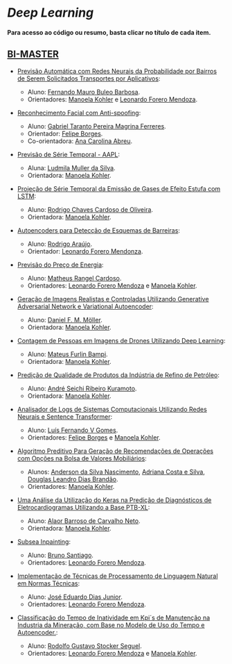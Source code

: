 # *Deep Learning*

#### Para acesso ao código ou resumo, basta clicar no título de cada item.

## [BI-MASTER](https://ica.puc-rio.ai/bi-master)

- [Previsão Automática com Redes Neurais da Probabilidade por Bairros de Serem Solicitados Transportes por Aplicativos](https://github.com/secretaria-ICA/Previsao_da_Probabilidade_por_Bairros_de_Serem_Solicitados_Transportes_por_Aplicativos):
  - Aluno: [Fernando Mauro Buleo Barbosa](https://github.com/buleo).
  - Orientadores: [Manoela Kohler](https://github.com/manoelakohler) e [Leonardo Forero Mendoza](https://github.com/leofome8).

- [Reconhecimento Facial com Anti-spoofing](https://github.com/secretaria-ICA/Reconhecimento_Facial_com_Anti-spoofing):
  - Aluno: [Gabriel Taranto Pereira Magrina Ferreres](https://github.com/gabrieltp).
  - Orientador: [Felipe Borges](https://github.com/FelipeBorgesC).
  - Co-orientadora: [Ana Carolina Abreu](https://github.com/acarolina1612).

- [Previsão de Série Temporal - AAPL](https://github.com/secretaria-ICA/Previsao_de_Serie_Temporal-AAPL):
  - Aluna: [Ludmila Muller da Silva](https://github.com/lm0007).
  - Orientadora: [Manoela Kohler](https://github.com/manoelakohler).

- [Projeção de Série Temporal da Emissão de Gases de Efeito Estufa com LSTM](https://github.com/secretaria-ICA/Projecao_de_Serie_Temporal_da_Emissao_de_Gases_de_Efeito_Estufa_com_LSTM):
  - Aluno: [Rodrigo Chaves Cardoso de Oliveira](https://github.com/rodrigochaves73).
  - Orientadora: [Manoela Kohler](https://github.com/manoelakohler).

- [Autoencoders para Detecção de Esquemas de Barreiras](https://github.com/secretaria-ICA/Autoencoders_para_Deteccao_de_Esquemas_de_Barreiras):
  - Aluno: [Rodrigo Araújo](https://github.com/rodrigoaraujo01).
  - Orientador: [Leonardo Forero Mendonza](https://github.com/leofome8).

- [Previsão do Preço de Energia](https://github.com/secretaria-ICA/Previsao_do_Preco_de_Energia):
  - Aluno: [Matheus Rangel Cardoso](https://github.com/MatheusRangelCardoso).
  - Orientadores: [Leonardo Forero Mendoza](https://github.com/leofome8) e [Manoela Kohler](https://github.com/manoelakohler).

- [Geração de Imagens Realistas e Controladas Utilizando Generative Adversarial Network e Variational Autoencoder](https://github.com/secretaria-ICA/Geracao_de_Imagens_Realistas_e_Controladas):
  - Aluno: [Daniel F. M. Möller](https://github.com/danmoller).
  - Orientadora: [Manoela Kohler](https://github.com/manoelakohler).

- [Contagem de Pessoas em Imagens de Drones Utilizando Deep Learning](https://github.com/secretaria-ICA/Contagem_de_Pessoas_em_Imagens_de_Drones_Utilizando_Deep_Learning):
  - Aluno: [Mateus Furlin Bampi](https://github.com/MateusBampi).
  - Orientadora: [Manoela Kohler](https://github.com/manoelakohler).

- [Predição de Qualidade de Produtos da Indústria de Refino de Petróleo](https://github.com/secretaria-ICA/Predicao_de_Qualidade_de_Produtos_da_Industria_de_Refino_de_Petroleo):
  - Aluno: [André Seichi Ribeiro Kuramoto](https://github.com/andrekuramoto).
  - Orientadora: [Manoela Kohler](https://github.com/manoelakohler).

- [Analisador de Logs de Sistemas Computacionais Utilizando Redes Neurais e Sentence Transformer](https://github.com/secretaria-ICA/Analisador_de_Logs_de_Sistemas_Computacionais_Utilizando_Redes_Neurais_e_Sentence_Transformer):
  - Aluno: [Luís Fernando V Gomes](https://github.com/lfvgomes).
  - Orientadores: [Felipe Borges](https://github.com/FelipeBorgesC) e [Manoela Kohler](https://github.com/manoelakohler).

- [Algoritmo Preditivo Para Geração de Recomendações de Operações com Opções na Bolsa de Valores Mobiliários](https://github.com/secretaria-ICA/Algoritmo_Preditivo_Para_Geracao_de_Recomendacoes_de_Operacoes_Com_Opcoes_na_Bolsa_de_Valores):
  - Alunos: [Anderson da Silva Nascimento](https://github.com/diqeliba),
            [Adriana Costa e Silva](https://github.com/Drica3d),
            [Douglas Leandro Dias Brandão](https://github.com/dougbrandao).
  - Orientadores: [Manoela Kohler](https://github.com/manoelakohler).
  
- [Uma Análise da Utilização do Keras na Predição de Diagnósticos de Eletrocardiogramas Utilizando a Base PTB-XL](https://github.com/secretaria-ICA/Uma_Analise_da_Utilizacao_do_Keras_na_Predicao_de_Diagnosticos_de_Eletrocardiogramas):
  - Aluno: [Alaor Barroso de Carvalho Neto](https://github.com/alaorneto).
  - Orientadora: [Manoela Kohler](https://github.com/manoelakohler).
 
- [Subsea Inpainting](https://github.com/secretaria-ICA/Subsea_Inpainting):
  - Aluno: [Bruno Santiago](https://github.com/brunomsantiago).
  - Orientadores: [Leonardo Forero Mendoza](https://github.com/leofome8).
 
- [Implementação de Técnicas de Processamento de Linguagem Natural em Normas Técnicas](https://github.com/secretaria-ICA/Implementacao_de_Tecnicas_de_Processamento_de_Linguagem_Natural_em_Normas_Tecnicas):
  - Aluno: [José Eduardo Dias Junior](https://github.com/jedias/).
  - Orientadores: [Leonardo Forero Mendoza](https://github.com/leofome8).

- [Classificação do Tempo de Inatividade em Kpi´s de Manutenção na Industria da Mineração, com Base no Modelo de Uso do Tempo e Autoencoder.](https://github.com/secretaria-ICA/Classificacao_do_Tempo_de_Inatividade_em_Kpis_de_Manutencao_na_Industria_da_Mineracao):
  - Aluno: [Rodolfo Gustavo Stocker Seguel](https://github.com/rodolfostocker).
  - Orientadores: [Leonardo Forero Mendoza](https://github.com/leofome8) e [Manoela Kohler](https://github.com/manoelakohler).


